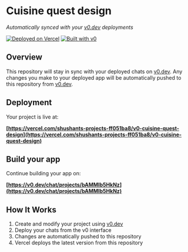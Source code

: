 # Cuisine quest design

*Automatically synced with your [v0.dev](https://v0.dev) deployments*

[![Deployed on Vercel](https://img.shields.io/badge/Deployed%20on-Vercel-black?style=for-the-badge&logo=vercel)](https://vercel.com/shushants-projects-ff051ba8/v0-cuisine-quest-design)
[![Built with v0](https://img.shields.io/badge/Built%20with-v0.dev-black?style=for-the-badge)](https://v0.dev/chat/projects/bAMMIb5HkNz)

## Overview

This repository will stay in sync with your deployed chats on [v0.dev](https://v0.dev).
Any changes you make to your deployed app will be automatically pushed to this repository from [v0.dev](https://v0.dev).

## Deployment

Your project is live at:

**[https://vercel.com/shushants-projects-ff051ba8/v0-cuisine-quest-design](https://vercel.com/shushants-projects-ff051ba8/v0-cuisine-quest-design)**

## Build your app

Continue building your app on:

**[https://v0.dev/chat/projects/bAMMIb5HkNz](https://v0.dev/chat/projects/bAMMIb5HkNz)**

## How It Works

1. Create and modify your project using [v0.dev](https://v0.dev)
2. Deploy your chats from the v0 interface
3. Changes are automatically pushed to this repository
4. Vercel deploys the latest version from this repository